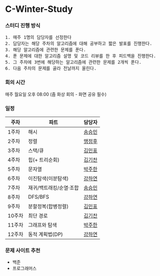 # C-Winter-Study

### 스터디 진행 방식
<pre>
1. 매주 1명의 담당자를 선정한다
2. 담당자는 해당 주차의 알고리즘에 대해 공부하고 짧은 발표를 진행한다.
3. 해당 알고리즘에 관련한 문제를 푼다.
4. 푼 문제에 대한 알고리즘 설명 및 코드 리뷰를 한 후 피드백을 진행한다.
5. 그 주차에 3번에 해당하는 알고리즘에 관련한 문제를 2개씩 푼다.
6. 다음 주차의 문제를 골라 전날까지 올린다.
</pre>

### 회의 시간
매주 월요일 오후 08:00 (줌 화상 회의 - 화면 공유 필수)

### 일정
|**주차**|**파트**|**담당자**|
|----|----|----|
|1주차|해시| [송승민](https://github.com/SoNgSeUNgMiN96) |
|2주차|정렬| [맹정후](https://github.com/MJHtheLEGEND) |
|3주차|스택/큐| [김민표](https://github.com/rabbitate) |
|4주차|힙(+ 트리순회)| [김기찬](https://github.com/Kichan01) |
|5주차|문자열| [박주한](https://github.com/ParkJuhan94) |
|6주차|이진탐색(이분탐색)| [강하연](https://github.com/KangHayeonn) |
|7주차|재귀/백트래킹/순열·조합| [송승민](https://github.com/SoNgSeUNgMiN96) |
|8주차|DFS/BFS| [강하연](https://github.com/KangHayeonn) |
|9주차|분할정복(합병정렬)| [김민표](https://github.com/rabbitate) |
|10주차|최단 경로| [김기찬](https://github.com/Kichan01) |
|11주차|그래프와 탐색| [박주한](https://github.com/ParkJuhan94) |
|12주차|동적 계획법(DP)| [강하연](https://github.com/KangHayeonn) |


### 문제 사이트 추천
- 백준
- 프로그래머스
